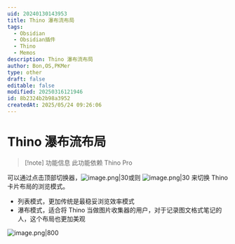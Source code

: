 ```yaml
---
uid: 20240130143953
title: Thino 瀑布流布局
tags:
  - Obsidian
  - Obsidian插件
  - Thino
  - Memos
description: Thino 瀑布流布局
author: Bon,OS,PKMer
type: other
draft: false
editable: false
modified: 20250316121946
id: 8b2324b2b98a3952
createdAt: 2025/05/24 09:26:06
---
```


# Thino 瀑布流布局

> [!note] 功能信息
> 此功能依赖 Thino Pro

可以通过点击顶部切换器，![image.png|30](https://cdn.pkmer.cn/images/20240130144321.png!pkmer)或则 ![image.png|30](https://cdn.pkmer.cn/images/20240130144350.png!pkmer) 来切换 Thino 卡片布局的浏览模式。

- 列表模式，更加传统是最稳妥浏览效率模式
- 瀑布模式，适合将 Thino 当做图片收集器的用户，对于记录图文格式笔记的人，这个布局也更加美观

![image.png|800](https://cdn.pkmer.cn/images/20240130144230.png!pkmer)
